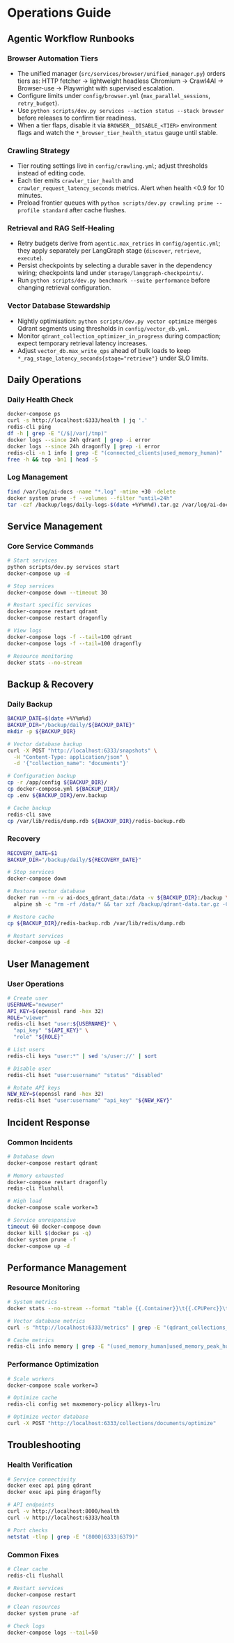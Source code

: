 
# Operations Guide

## Agentic Workflow Runbooks

### Browser Automation Tiers
- The unified manager (`src/services/browser/unified_manager.py`) orders tiers as: HTTP fetcher → lightweight headless Chromium → Crawl4AI → Browser-use → Playwright with supervised escalation.
- Configure limits under `config/browser.yml` (`max_parallel_sessions`, `retry_budget`).
- Use `python scripts/dev.py services --action status --stack browser` before releases to confirm tier readiness.
- When a tier flaps, disable it via `BROWSER__DISABLE_<TIER>` environment flags and watch the `*_browser_tier_health_status` gauge until stable.

### Crawling Strategy
- Tier routing settings live in `config/crawling.yml`; adjust thresholds instead of editing code.
- Each tier emits `crawler_tier_health` and `crawler_request_latency_seconds` metrics. Alert when health <0.9 for 10 minutes.
- Preload frontier queues with `python scripts/dev.py crawling prime --profile standard` after cache flushes.

### Retrieval and RAG Self-Healing
- Retry budgets derive from `agentic.max_retries` in `config/agentic.yml`; they apply separately per LangGraph stage (`discover`, `retrieve`, `execute`).
- Persist checkpoints by selecting a durable saver in the dependency wiring; checkpoints land under `storage/langgraph-checkpoints/`.
- Run `python scripts/dev.py benchmark --suite performance` before changing retrieval configuration.

### Vector Database Stewardship
- Nightly optimisation: `python scripts/dev.py vector optimize` merges Qdrant segments using thresholds in `config/vector_db.yml`.
- Monitor `qdrant_collection_optimizer_in_progress` during compaction; expect temporary retrieval latency increases.
- Adjust `vector_db.max_write_qps` ahead of bulk loads to keep `*_rag_stage_latency_seconds{stage="retrieve"}` under SLO limits.

## Daily Operations

### Daily Health Check
```bash
docker-compose ps
curl -s http://localhost:6333/health | jq '.'
redis-cli ping
df -h | grep -E "(/$|/var|/tmp)"
docker logs --since 24h qdrant | grep -i error
docker logs --since 24h dragonfly | grep -i error
redis-cli -n 1 info | grep -E "(connected_clients|used_memory_human)"
free -h && top -bn1 | head -5
```

### Log Management
```bash
find /var/log/ai-docs -name "*.log" -mtime +30 -delete
docker system prune -f --volumes --filter "until=24h"
tar -czf /backup/logs/daily-logs-$(date +%Y%m%d).tar.gz /var/log/ai-docs/
```

## Service Management

### Core Service Commands
```bash
# Start services
python scripts/dev.py services start
docker-compose up -d

# Stop services
docker-compose down --timeout 30

# Restart specific services
docker-compose restart qdrant
docker-compose restart dragonfly

# View logs
docker-compose logs -f --tail=100 qdrant
docker-compose logs -f --tail=100 dragonfly

# Resource monitoring
docker stats --no-stream
```

## Backup & Recovery

### Daily Backup
```bash
BACKUP_DATE=$(date +%Y%m%d)
BACKUP_DIR="/backup/daily/${BACKUP_DATE}"
mkdir -p ${BACKUP_DIR}

# Vector database backup
curl -X POST "http://localhost:6333/snapshots" \
  -H "Content-Type: application/json" \
  -d '{"collection_name": "documents"}'

# Configuration backup
cp -r /app/config ${BACKUP_DIR}/
cp docker-compose.yml ${BACKUP_DIR}/
cp .env ${BACKUP_DIR}/env.backup

# Cache backup
redis-cli save
cp /var/lib/redis/dump.rdb ${BACKUP_DIR}/redis-backup.rdb
```

### Recovery
```bash
RECOVERY_DATE=$1
BACKUP_DIR="/backup/daily/${RECOVERY_DATE}"

# Stop services
docker-compose down

# Restore vector database
docker run --rm -v ai-docs_qdrant_data:/data -v ${BACKUP_DIR}:/backup \
  alpine sh -c "rm -rf /data/* && tar xzf /backup/qdrant-data.tar.gz -C /data"

# Restore cache
cp ${BACKUP_DIR}/redis-backup.rdb /var/lib/redis/dump.rdb

# Restart services
docker-compose up -d
```

## User Management

### User Operations
```bash
# Create user
USERNAME="newuser"
API_KEY=$(openssl rand -hex 32)
ROLE="viewer"
redis-cli hset "user:${USERNAME}" \
  "api_key" "${API_KEY}" \
  "role" "${ROLE}"

# List users
redis-cli keys "user:*" | sed 's/user://' | sort

# Disable user
redis-cli hset "user:username" "status" "disabled"

# Rotate API keys
NEW_KEY=$(openssl rand -hex 32)
redis-cli hset "user:username" "api_key" "${NEW_KEY}"
```

## Incident Response

### Common Incidents
```bash
# Database down
docker-compose restart qdrant

# Memory exhausted
docker-compose restart dragonfly
redis-cli flushall

# High load
docker-compose scale worker=3

# Service unresponsive
timeout 60 docker-compose down
docker kill $(docker ps -q)
docker system prune -f
docker-compose up -d
```

## Performance Management

### Resource Monitoring
```bash
# System metrics
docker stats --no-stream --format "table {{.Container}}\t{{.CPUPerc}}\t{{.MemUsage}}"

# Vector database metrics
curl -s "http://localhost:6333/metrics" | grep -E "(qdrant_collections_total|qdrant_points_total)"

# Cache metrics
redis-cli info memory | grep -E "(used_memory_human|used_memory_peak_human)"
```

### Performance Optimization
```bash
# Scale workers
docker-compose scale worker=3

# Optimize cache
redis-cli config set maxmemory-policy allkeys-lru

# Optimize vector database
curl -X POST "http://localhost:6333/collections/documents/optimize"
```

## Troubleshooting

### Health Verification
```bash
# Service connectivity
docker exec api ping qdrant
docker exec api ping dragonfly

# API endpoints
curl -v http://localhost:8000/health
curl -v http://localhost:6333/health

# Port checks
netstat -tlnp | grep -E "(8000|6333|6379)"
```

### Common Fixes
```bash
# Clear cache
redis-cli flushall

# Restart services
docker-compose restart

# Clean resources
docker system prune -af

# Check logs
docker-compose logs --tail=50
```
